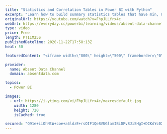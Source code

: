 ```yaml
---
title: "Statistics and Correlation Tables in Power BI with Python"
excerpt: "Learn how to build summary statistics tables that have min, max, quartiles, standard deviation and mode and counts in one tables. Also build correlation tables with the help of Python all in Power BI. This only takes a few lines of code.   If you create summary tables in similar to what is produced in"
originalUrl: https://youtube.com/watch?v=FhpJLLfrx4c
webUrl: https://everyday.cc/powerbi/learning/videos/absent-data-channel-statistics-and-correlation-tables-in-power-bi-with-python/
type: video
price: Free
length: PT11M25S
publishedDateTime: 2020-11-22T17:58:13Z
heat: 50

featuredContent: "<iframe width=\"800\" height=\"500\" frameborder=\"0\" src=\"https://www.youtube.com/embed/FhpJLLfrx4c\" allow=\"accelerometer; autoplay; encrypted-media; gyroscope; picture-in-picture\" allowfullscreen></iframe>"

provider:
  name: Absent Data Channel
  domain: absentdata.com

topics:
  - Power BI

images:
  - url: https://i.ytimg.com/vi/FhpJLLfrx4c/maxresdefault.jpg
    width: 1280
    height: 720
    isCached: true

secured: "Q91e+iiOhNtW+coe+a4ldzE+rsOIF1QeBVUGlamIBiDPv8JiSHgI+DCKdYc0XVNVEiFVcAiiNJ+rehWXBGNmzXOy0gHPtDqiGJWOj7hnxT8uGC4hLVjECv70c6KheHuiEGLtjH9BJrtg/Rt1hiLN0bcnNpU8fRv6BSyqkS1H9JsnA/qVJ4RRDR0Faw1ekHP2je8k33I/dZdOYHlAifRTkQpDhpgRKMB/B3KAJfbm5xkqPWvH5u11CxFcueUCjZAW0mp97fadm89xk5Usaq5iYypHWH+QSdqubQgQySLGE3TOtIHJO2m4jgC/89TMuCg2JRW+M27W+3IaFxl6QqQWrdDUfO5zYeCbhw8pnTqHta0bft1P6itNYcDjU3aZPr2ub9Rt/1wCb705Ptp4WanO0YAIVFux+irPyFiSXAr1bxE=;JfGmv6fj1ZbtxkI+0gRuCQ=="
---
```


